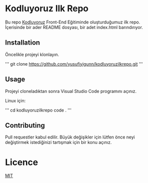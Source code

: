 # Kodluyoruz Ilk Repo
Bu repo [Kodluyoruz]([kodluyoruz.org](https://www.kodluyoruz.org/)) Front-End Eğitiminde oluşturduğumuz ilk repo. İçerisinde bir ader README dosyası, bir adet index.html barındırıyor.

## Installation
Öncelikle projeyi klonlayın.

'''
git clone https://github.com/yusufiyigunn/kodluyoruzilkrepo.git
'''

## Usage 
Projeyi cloneladıktan sonra Visual Studio Code programını açınız.

Linux için:

'''
cd kodluyoruzilkrepo
code .
'''

## Contributing
Pull requestler kabul edilir. Büyük değişikler için lütfen önce neyi değiştirmek istediğinizi tartışmak için bir konu açınız.

# Licence
[MIT](LICENSE)

